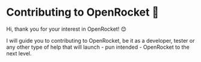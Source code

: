 # Contributing to OpenRocket 🚀
Hi, thank you for your interest in OpenRocket! 😊

I will guide you to contributing to OpenRocket, be it as a developer, tester or any other type of help that will launch - pun intended - OpenRocket to the next level.


